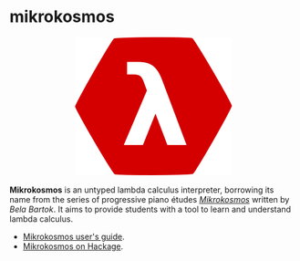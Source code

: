 # mikrokosmos

<p align="center">
  <img src ="https://raw.githubusercontent.com/M42/mikrokosmos/master/docs/icon.svg.png" />
</p>

**Mikrokosmos** is an untyped lambda calculus interpreter, borrowing its name from the series of
progressive piano études *[Mikrokosmos](https://www.youtube.com/watch?v=VEsMk3DAzWM)* written by *Bela Bartok*. 
It aims to provide students with a tool to learn and understand lambda calculus.

 * [Mikrokosmos user's guide](https://m42.github.io/mikrokosmos/).
 * [Mikrokosmos on Hackage](https://hackage.haskell.org/package/mikrokosmos).

